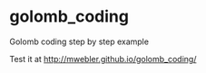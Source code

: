 # golomb_coding
Golomb coding step by step example

Test it at http://mwebler.github.io/golomb_coding/
